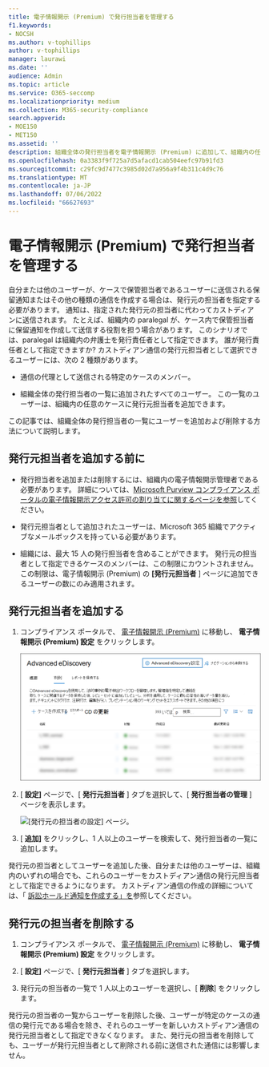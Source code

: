 ```yaml
---
title: 電子情報開示 (Premium) で発行担当者を管理する
f1.keywords:
- NOCSH
ms.author: v-tophillips
author: v-tophillips
manager: laurawi
ms.date: ''
audience: Admin
ms.topic: article
ms.service: O365-seccomp
ms.localizationpriority: medium
ms.collection: M365-security-compliance
search.appverid:
- MOE150
- MET150
ms.assetid: ''
description: 組織全体の発行担当者を電子情報開示 (Premium) に追加して、組織内の任意のケースで任意の親権通信に追加することができます。
ms.openlocfilehash: 0a3383f9f725a7d5afacd1cab504eefc97b91fd3
ms.sourcegitcommit: c29fc9d7477c3985d02d7a956a9f4b311c4d9c76
ms.translationtype: MT
ms.contentlocale: ja-JP
ms.lasthandoff: 07/06/2022
ms.locfileid: "66627693"
---
```

# <a name="manage-issuing-officers-in-ediscovery-premium"></a>電子情報開示 (Premium) で発行担当者を管理する

自分または他のユーザーが、ケースで保管担当者であるユーザーに送信される保留通知またはその他の種類の通信を作成する場合は、発行元の担当者を指定する必要があります。 通知は、指定された発行元の担当者に代わってカストディアンに送信されます。 たとえば、組織内の paralegal が、ケース内で保管担当者に保留通知を作成して送信する役割を担う場合があります。 このシナリオでは、paralegal は組織内の弁護士を発行責任者として指定できます。 誰が発行責任者として指定できますか? カストディアン通信の発行元担当者として選択できるユーザーには、次の 2 種類があります。

- 通信の代理として送信される特定のケースのメンバー。

- 組織全体の発行担当者の一覧に追加されたすべてのユーザー。 この一覧のユーザーは、組織内の任意のケースに発行元担当者を追加できます。

この記事では、組織全体の発行担当者の一覧にユーザーを追加および削除する方法について説明します。

## <a name="before-you-add-an-issuing-officer"></a>発行元担当者を追加する前に

- 発行担当者を追加または削除するには、組織内の電子情報開示管理者である必要があります。 詳細については、[Microsoft Purview コンプライアンス ポータルの電子情報開示アクセス許可の割り当てに関するページを参照](assign-ediscovery-permissions.md)してください。  

- 発行元担当者として追加されたユーザーは、Microsoft 365 組織でアクティブなメールボックスを持っている必要があります。

- 組織には、最大 15 人の発行担当者を含めることができます。 発行元の担当者として指定できるケースのメンバーは、この制限にカウントされません。 この制限は、電子情報開示 (Premium) の **[発行元担当者** ] ページに追加できるユーザーの数にのみ適用されます。

## <a name="add-an-issuing-officer"></a>発行元担当者を追加する

1. コンプライアンス ポータルで、 [電子情報開示 (Premium)](https://go.microsoft.com/fwlink/p/?linkid=2173764) に移動し、 **電子情報開示 (Premium) 設定** をクリックします。

   ![電子情報開示 (Premium) 設定を選択する](..\media\HistoricalVersions1.png)

2. [ **設定]** ページで、[ **発行元担当者** ] タブを選択して、[ **発行担当者の管理** ] ページを表示します。

   ![[発行元の担当者の設定] ページ。](..\media\AeDIssuingOfficers1.png)

3. [ **追加]** をクリックし、1 人以上のユーザーを検索して、発行担当者の一覧に追加します。

発行元の担当者としてユーザーを追加した後、自分または他のユーザーは、組織内のいずれの場合でも、これらのユーザーをカストディアン通信の発行元担当者として指定できるようになります。 カストディアン通信の作成の詳細については、「 [訴訟ホールド通知を作成する」を](create-hold-notification.md)参照してください。

## <a name="remove-an-issuing-officer"></a>発行元の担当者を削除する

1. コンプライアンス ポータルで、 [電子情報開示 (Premium)](https://go.microsoft.com/fwlink/p/?linkid=2173764) に移動し、 **電子情報開示 (Premium) 設定** をクリックします。

2. [ **設定]** ページで、[ **発行元担当者** ] タブを選択します。

3. 発行元の担当者の一覧で 1 人以上のユーザーを選択し、[ **削除**] をクリックします。

発行元の担当者の一覧からユーザーを削除した後、ユーザーが特定のケースの通信の発行元である場合を除き、それらのユーザーを新しいカストディアン通信の発行元担当者として指定できなくなります。 また、発行元の担当者を削除しても、ユーザーが発行元担当者として削除される前に送信された通信には影響しません。
